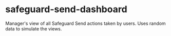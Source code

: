 # safeguard-send-dashboard
Manager's view of all Safeguard Send actions taken by users.  Uses random data to simulate the views.
